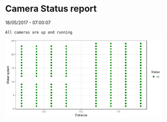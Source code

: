 Camera Status report
================
18/05/2017 - 07:00:07

    All cameras are up and running

![](camreport_files/figure-markdown_github/unnamed-chunk-2-1.png)
